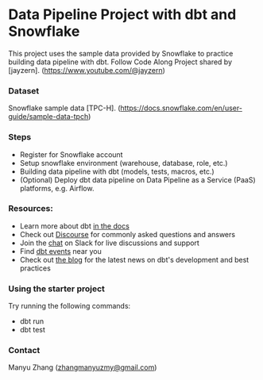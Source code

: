# Data Pipeline Project with dbt and Snowflake
This project uses the sample data provided by Snowflake to practice building data pipeline with dbt. Follow Code Along Project shared by [jayzern]. (https://www.youtube.com/@jayzern)

### Dataset
Snowflake sample data [TPC-H]. (https://docs.snowflake.com/en/user-guide/sample-data-tpch)

### Steps
- Register for Snowflake account
- Setup snowflake environment (warehouse, database, role, etc.)
- Building data pipeline with dbt (models, tests, macros, etc.)
- (Optional) Deploy dbt data pipeline on Data Pipeline as a Service (PaaS) platforms, e.g. Airflow.

### Resources:
- Learn more about dbt [in the docs](https://docs.getdbt.com/docs/introduction)
- Check out [Discourse](https://discourse.getdbt.com/) for commonly asked questions and answers
- Join the [chat](https://community.getdbt.com/) on Slack for live discussions and support
- Find [dbt events](https://events.getdbt.com) near you
- Check out [the blog](https://blog.getdbt.com/) for the latest news on dbt's development and best practices

### Using the starter project
Try running the following commands:
- dbt run
- dbt test

### Contact
Manyu Zhang (zhangmanyuzmy@gmail.com)